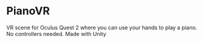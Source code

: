 # PianoVR
VR scene for Oculus Quest 2 where you can use your hands to play a piano. No controllers needed. Made with Unity
